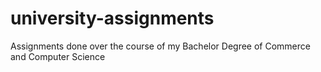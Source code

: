 # university-assignments
Assignments done over the course of my Bachelor Degree of Commerce and Computer Science
